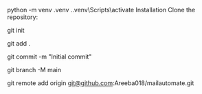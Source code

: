 python -m venv .venv
..venv\Scripts\activate
Installation
Clone the repository:

git init

git add .

git commit -m "Initial commit"

git branch -M main

git remote add origin git@github.com:Areeba018/mailautomate.git
